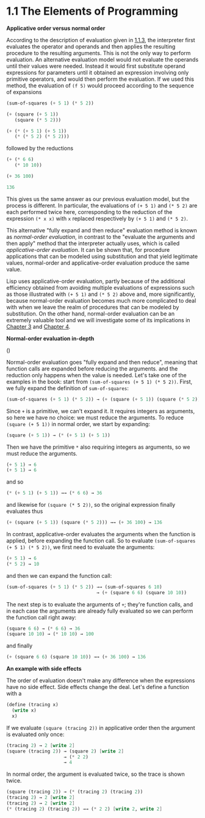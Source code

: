 # 1.1 The Elements of Programming 

**Applicative order versus normal order**

According to the description of evaluation given in [1.1.3](https://sarabander.github.io/sicp/html/1_002e1.xhtml#g_t1_002e1_002e3), the interpreter first evaluates the operator and operands and then applies the resulting procedure to the resulting arguments. This is not the only way to perform evaluation. An alternative evaluation model would not evaluate the operands until their values were needed. Instead it would first substitute operand expressions for parameters until it obtained an expression involving only primitive operators, and would then perform the evaluation. If we used this method, the evaluation of `(f 5)` would proceed according to the sequence of expansions

```scheme
(sum-of-squares (+ 5 1) (* 5 2))

(+ (square (+ 5 1)) 
   (square (* 5 2)))

(+ (* (+ 5 1) (+ 5 1)) 
   (* (* 5 2) (* 5 2)))
```

followed by the reductions

```scheme
(+ (* 6 6) 
   (* 10 10))

(+ 36 100)

136
```

This gives us the same answer as our previous evaluation model, but the process is different. In particular, the evaluations of `(+ 5 1)` and `(* 5 2)` are each performed twice here, corresponding to the reduction of the expression `(* x x)` with `x` replaced respectively by `(+ 5 1)` and `(* 5 2)`.

This alternative "fully expand and then reduce" evaluation method is known as *normal-order evaluation*, in contrast to the "evaluate the arguments and then apply" method that the interpreter actually uses, which is called *applicative-order evaluation*. It can be shown that, for procedure applications that can be modeled using substitution and that yield legitimate values, normal-order and applicative-order evaluation produce the same value.

Lisp uses applicative-order evaluation, partly because of the additional efficiency obtained from avoiding multiple evaluations of expressions such as those illustrated with `(+ 5 1)` and `(* 5 2)` above and, more significantly, because normal-order evaluation becomes much more complicated to deal with when we leave the realm of procedures that can be modeled by substitution. On the other hand, normal-order evaluation can be an extremely valuable tool and we will investigate some of its implications in [Chapter 3](https://sarabander.github.io/sicp/html/Chapter-3.xhtml#Chapter-3) and [Chapter 4](https://sarabander.github.io/sicp/html/Chapter-4.xhtml#Chapter-4).

**Normal-order evaluation in-depth**

()

Normal-order evaluation goes "fully expand and then reduce", meaning that function calls are expanded before reducing the arguments. and the reduction only happens when the value is needed. Let's take one of the examples in the book: start from `(sum-of-squares (+ 5 1) (* 5 2))`. First, we fully expand the definition of `sum-of-squares`:

```scheme
(sum-of-squares (+ 5 1) (* 5 2)) → (+ (square (+ 5 1)) (square (* 5 2)))
```

Since `+` is a primitive, we can't expand it. It requires integers as arguments, so here we have no choice: we must reduce the arguments. To reduce `(square (+ 5 1))` in normal order, we start by expanding:

```scheme
(square (+ 5 1)) → (* (+ 5 1) (+ 5 1))
```

Then we have the primitive `*` also requiring integers as arguments, so we must reduce the arguments.

```scheme
(+ 5 1) → 6
(+ 5 1) → 6
```

and so

```scheme
(* (+ 5 1) (+ 5 1)) →→ (* 6 6) → 36
```

and likewise for `(square (* 5 2))`, so the original expression finally evaluates thus

```scheme
(+ (square (+ 5 1)) (square (* 5 2))) →→ (+ 36 100) → 136
```

In contrast, applicative-order evaluates the arguments when the function is applied, before expanding the function call. So to evaluate `(sum-of-squares (+ 5 1) (* 5 2))`, we first need to evaluate the arguments:

```scheme
(+ 5 1) → 6
(* 5 2) → 10
```

and then we can expand the function call:

```scheme
(sum-of-squares (+ 5 1) (* 5 2)) →→ (sum-of-squares 6 10)
                                 → (+ (square 6 6) (square 10 10))
```

The next step is to evaluate the arguments of `+`; they're function calls, and in each case the arguments are already fully evaluated so we can perform the function call right away:

```scheme
(square 6 6) → (* 6 6) → 36
(square 10 10) → (* 10 10) → 100
```

and finally

```scheme
(+ (square 6 6) (square 10 10)) →→ (+ 36 100) → 136
```

**An example with side effects**

The order of evaluation doesn't make any difference when the expressions have no side effect. Side effects change the deal. Let's define a function with a

```scheme
(define (tracing x)
  (write x)
  x)
```

If we evaluate `(square (tracing 2))` in applicative order then the argument is evaluated only once:

```scheme
(tracing 2) → 2 [write 2]
(square (tracing 2)) → (square 2) [write 2]
                     → (* 2 2)
                     → 4
```

In normal order, the argument is evaluated twice, so the trace is shown twice.

```scheme
(square (tracing 2)) → (* (tracing 2) (tracing 2))
(tracing 2) → 2 [write 2]
(tracing 2) → 2 [write 2]
(* (tracing 2) (tracing 2)) →→ (* 2 2) [write 2, write 2]
```

